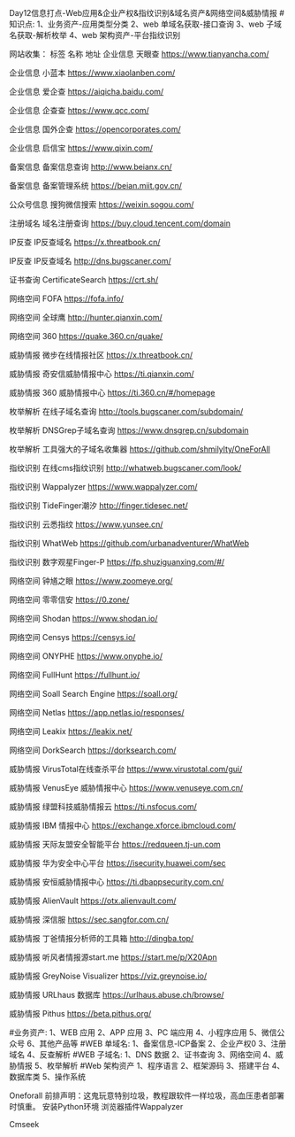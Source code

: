 Day12信息打点-Web应用&企业产权&指纹识别&域名资产&网络空间&威胁情报
#知识点:
1、业务资产-应用类型分类
2、web 单域名获取-接口查询
3、web 子域名获取-解析枚举
4、web 架构资产-平台指纹识别

网站收集：
标签	名称	地址
企业信息	天眼查	https://www.tianyancha.com/

企业信息	小蓝本	https://www.xiaolanben.com/

企业信息	爱企查	https://aiqicha.baidu.com/

企业信息	企查查	https://www.qcc.com/

企业信息	国外企查	https://opencorporates.com/

企业信息	启信宝	https://www.qixin.com/

备案信息	备案信息查询	http://www.beianx.cn/

备案信息	备案管理系统	https://beian.miit.gov.cn/

公众号信息	搜狗微信搜索	https://weixin.sogou.com/

注册域名	域名注册查询	https://buy.cloud.tencent.com/domain

IP反查	IP反查域名	https://x.threatbook.cn/

IP反查	IP反查域名	http://dns.bugscaner.com/

证书查询	CertificateSearch	https://crt.sh/

网络空间	FOFA	https://fofa.info/

网络空间	全球鹰	http://hunter.qianxin.com/

网络空间	360 	https://quake.360.cn/quake/

威胁情报	微步在线情报社区	https://x.threatbook.cn/

威胁情报	奇安信威胁情报中心	https://ti.qianxin.com/

威胁情报	360 威胁情报中心	https://ti.360.cn/#/homepage

枚举解析	在线子域名查询	http://tools.bugscaner.com/subdomain/

枚举解析	DNSGrep子域名查询	https://www.dnsgrep.cn/subdomain

枚举解析	工具强大的子域名收集器	https://github.com/shmilylty/OneForAll

指纹识别	在线cms指纹识别	http://whatweb.bugscaner.com/look/

指纹识别	Wappalyzer	https://www.wappalyzer.com/

指纹识别	TideFinger潮汐	http://finger.tidesec.net/

指纹识别	云悉指纹	https://www.yunsee.cn/

指纹识别	WhatWeb	https://github.com/urbanadventurer/WhatWeb

指纹识别	数字观星Finger-P	https://fp.shuziguanxing.com/#/

网络空间	钟馗之眼	https://www.zoomeye.org/

网络空间	零零信安	https://0.zone/

网络空间	Shodan 	https://www.shodan.io/

网络空间	Censys 	https://censys.io/

网络空间	ONYPHE	https://www.onyphe.io/

网络空间	FullHunt	https://fullhunt.io/

网络空间	Soall Search Engine	https://soall.org/

网络空间	Netlas	https://app.netlas.io/responses/

网络空间	Leakix	https://leakix.net/

网络空间	DorkSearch	https://dorksearch.com/

威胁情报	VirusTotal在线查杀平台	https://www.virustotal.com/gui/

威胁情报	VenusEye 威胁情报中心	https://www.venuseye.com.cn/

威胁情报	绿盟科技威胁情报云	https://ti.nsfocus.com/

威胁情报	IBM 情报中心	https://exchange.xforce.ibmcloud.com/

威胁情报	天际友盟安全智能平台	https://redqueen.tj-un.com

威胁情报	华为安全中心平台	https://isecurity.huawei.com/sec

威胁情报	安恒威胁情报中心	https://ti.dbappsecurity.com.cn/

威胁情报	AlienVault 	https://otx.alienvault.com/

威胁情报	深信服	https://sec.sangfor.com.cn/

威胁情报	丁爸情报分析师的工具箱	http://dingba.top/

威胁情报	听风者情报源start.me	https://start.me/p/X20Apn

威胁情报	GreyNoise Visualizer	https://viz.greynoise.io/

威胁情报	URLhaus 数据库	https://urlhaus.abuse.ch/browse/

威胁情报	Pithus	https://beta.pithus.org/

#业务资产:
1、WEB 应用
2、APP 应用
3、PC 端应用
4、小程序应用
5、微信公众号
6、其他产品等
#WEB 单域名:
1、备案信息-ICP备案
2、企业产权0
3、注册域名
4、反查解析
#WEB 子域名:
1、DNS 数据
2、证书查询
3、网络空间
4、威胁情报
5、枚举解析
#Web 架构资产
1、程序语言
2、框架源码
3、搭建平台
4、数据库类
5、操作系统

Oneforall
前排声明：这鬼玩意特别垃圾，教程跟软件一样垃圾，高血压患者部署时慎重。
安装Python环境
浏览器插件Wappalyzer

Cmseek

